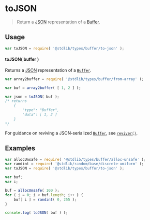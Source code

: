 # toJSON

> Return a [JSON][json] representation of a [Buffer][@stdlib/types/buffer/ctor].

<!-- Section to include introductory text. Make sure to keep an empty line after the intro `section` element and another before the `/section` close. -->

<section class="intro">

</section>

<!-- /.intro -->

<!-- Package usage documentation. -->

<section class="usage">

## Usage

```javascript
var toJSON = require( '@stdlib/types/buffer/to-json' );
```

#### toJSON( buffer )

Returns a [JSON][json] representation of a [`Buffer`][@stdlib/types/buffer/ctor].

```javascript
var array2buffer = require( '@stdlib/types/buffer/from-array' );

var buf = array2buffer( [ 1, 2 ] );

var json = toJSON( buf );
/* returns
    {
        "type": "Buffer",
        "data": [ 1, 2 ]
    }
*/
```

For guidance on reviving a JSON-serialized [`Buffer`][@stdlib/types/buffer/ctor], see [`reviver()`][@stdlib/types/buffer/reviver].

</section>

<!-- /.usage -->

<!-- Package usage notes. Make sure to keep an empty line after the `section` element and another before the `/section` close. -->

<section class="notes">

</section>

<!-- /.notes -->

<!-- Package usage examples. -->

<section class="examples">

## Examples

```javascript
var allocUnsafe = require( '@stdlib/types/buffer/alloc-unsafe' );
var randint = require( '@stdlib/random/base/discrete-uniform' );
var toJSON = require( '@stdlib/types/buffer/to-json' );

var buf;
var i;

buf = allocUnsafe( 100 );
for ( i = 0; i < buf.length; i++ ) {
    buf[ i ] = randint( 0, 255 );
}

console.log( toJSON( buf ) );
```

</section>

<!-- /.examples -->

<!-- Section to include cited references. If references are included, add a horizontal rule *before* the section. Make sure to keep an empty line after the `section` element and another before the `/section` close. -->

<section class="references">

</section>

<!-- /.references -->

<!-- Section for all links. Make sure to keep an empty line after the `section` element and another before the `/section` close. -->

<section class="links">

[json]: http://www.json.org/

[@stdlib/types/buffer/ctor]: https://github.com/stdlib-js/stdlib/tree/develop/lib/node_modules/%40stdlib/types/buffer/ctor

[@stdlib/types/buffer/reviver]: https://github.com/stdlib-js/stdlib/tree/develop/lib/node_modules/%40stdlib/types/buffer/reviver

</section>

<!-- /.links -->
